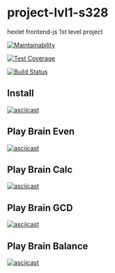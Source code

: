 # project-lvl1-s328

hexlet frontend-js 1st level project

[![Maintainability](https://api.codeclimate.com/v1/badges/174b390b86ba7fc7793b/maintainability)](https://codeclimate.com/github/SmartRW/project-lvl1-s328/maintainability)

[![Test Coverage](https://api.codeclimate.com/v1/badges/174b390b86ba7fc7793b/test_coverage)](https://codeclimate.com/github/SmartRW/project-lvl1-s328/test_coverage)

[![Build Status](https://travis-ci.org/SmartRW/project-lvl1-s328.svg?branch=master)](https://travis-ci.org/SmartRW/project-lvl1-s328)

## Install

[![asciicast](https://asciinema.org/a/ppXDMsWAxndzvoRERQAGe1mCx.png)](https://asciinema.org/a/ppXDMsWAxndzvoRERQAGe1mCx)

## Play Brain Even

[![asciicast](https://asciinema.org/a/zxc9wJkvmvXUlpHSKjgXCYKf0.png)](https://asciinema.org/a/zxc9wJkvmvXUlpHSKjgXCYKf0)

## Play Brain Calc

[![asciicast](https://asciinema.org/a/dvr1oqbzosGGp5ZzoqI62hVrG.png)](https://asciinema.org/a/dvr1oqbzosGGp5ZzoqI62hVrG)

## Play Brain GCD

[![asciicast](https://asciinema.org/a/syCFTqjhgL5iFW7FANcIp9sRg.png)](https://asciinema.org/a/syCFTqjhgL5iFW7FANcIp9sRg)

## Play Brain Balance

[![asciicast](https://asciinema.org/a/Zqh13IY58o9475Iq3MYyDw39w.png)](https://asciinema.org/a/Zqh13IY58o9475Iq3MYyDw39w)
